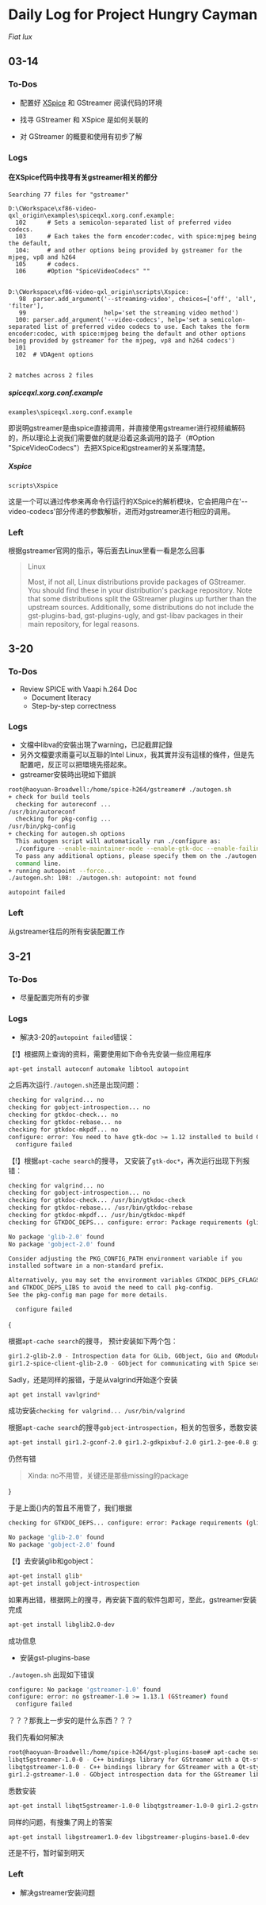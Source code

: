 # Daily Log for Project Hungry Cayman

*Fiat lux*

## 03-14

### To-Dos

- 配置好 [XSpice](https://cgit.freedesktop.org/xorg/driver/xf86-video-qxl) 和 GStreamer 阅读代码的环境


- 找寻 GStreamer 和 XSpice 是如何关联的
- 对 GStreamer 的概要和使用有初步了解

### Logs

#### 在XSpice代码中找寻有关gstreamer相关的部分

```
Searching 77 files for "gstreamer"

D:\CWorkspace\xf86-video-qxl_origin\examples\spiceqxl.xorg.conf.example:
  102      # Sets a semicolon-separated list of preferred video codecs.
  103      # Each takes the form encoder:codec, with spice:mjpeg being the default,
  104:     # and other options being provided by gstreamer for the mjpeg, vp8 and h264
  105      # codecs.
  106      #Option "SpiceVideoCodecs" ""


D:\CWorkspace\xf86-video-qxl_origin\scripts\Xspice:
   98  parser.add_argument('--streaming-video', choices=['off', 'all', 'filter'],
   99                      help='set the streaming video method')
  100: parser.add_argument('--video-codecs', help='set a semicolon-separated list of preferred video codecs to use. Each takes the form encoder:codec, with spice:mjpeg being the default and other options being provided by gstreamer for the mjpeg, vp8 and h264 codecs')
  101  
  102  # VDAgent options


2 matches across 2 files

```

##### spiceqxl.xorg.conf.example

`examples\spiceqxl.xorg.conf.example`

即说明gstreamer是由spice直接调用，并直接使用gstreamer进行视频编解码的，所以理论上说我们需要做的就是沿着这条调用的路子（#Option "SpiceVideoCodecs"）去把XSpice和gstreamer的关系理清楚。

##### Xspice

`scripts\Xspice`

这是一个可以通过传参来再命令行运行的XSpice的解析模块，它会把用户在'--video-codecs'部分传递的参数解析，进而对gstreamer进行相应的调用。

### Left

根据gstreamer官网的指示，等后面去Linux里看一看是怎么回事

> Linux
>
> Most, if not all, Linux distributions provide packages of GStreamer. You should find these in your distribution's package repository. 
> Note that some distributions split the GStreamer plugins up further than the upstream sources. Additionally, some distributions do not include the gst-plugins-bad, gst-plugins-ugly, and gst-libav packages in their main repository, for legal reasons.



## 3-20

### To-Dos

- Review SPICE with Vaapi h.264 Doc
  - Document literacy
  - Step-by-step correctness

### Logs

- 文檔中libva的安裝出現了warning，已記截屏記錄
- 另外文檔要求兩臺可以互聯的Intel Linux，我其實并沒有這樣的條件，但是先配置吧，反正可以把環境先搭起來。
- gstreamer安裝時出現如下錯誤

```bash
root@haoyuan-Broadwell:/home/spice-h264/gstreamer# ./autogen.sh
+ check for build tools
  checking for autoreconf ... 
/usr/bin/autoreconf
  checking for pkg-config ... 
/usr/bin/pkg-config
+ checking for autogen.sh options
  This autogen script will automatically run ./configure as:
  ./configure --enable-maintainer-mode --enable-gtk-doc --enable-failing-tests --enable-poisoning
  To pass any additional options, please specify them on the ./autogen.sh
  command line.
+ running autopoint --force...
./autogen.sh: 108: ./autogen.sh: autopoint: not found

autopoint failed
```


### Left

 从gstreamer往后的所有安装配置工作

## 3-21

### To-Dos

- 尽量配置完所有的步骤

### Logs

- 解决3-20的`autopoint failed`错误：

【!】根据网上查询的资料，需要使用如下命令先安装一些应用程序

```bash
apt-get install autoconf automake libtool autopoint
```

之后再次运行`./autogen.sh`还是出现问题：

```bash
checking for valgrind... no
checking for gobject-introspection... no
checking for gtkdoc-check... no
checking for gtkdoc-rebase... no
checking for gtkdoc-mkpdf... no
configure: error: You need to have gtk-doc >= 1.12 installed to build GStreamer
  configure failed
```

【!】根据`apt-cache search`的搜寻， 又安装了`gtk-doc*`，再次运行出现下列报错：

```bash
checking for valgrind... no
checking for gobject-introspection... no
checking for gtkdoc-check... /usr/bin/gtkdoc-check
checking for gtkdoc-rebase... /usr/bin/gtkdoc-rebase
checking for gtkdoc-mkpdf... /usr/bin/gtkdoc-mkpdf
checking for GTKDOC_DEPS... configure: error: Package requirements (glib-2.0 >= 2.10.0 gobject-2.0  >= 2.10.0) were not met:

No package 'glib-2.0' found
No package 'gobject-2.0' found

Consider adjusting the PKG_CONFIG_PATH environment variable if you
installed software in a non-standard prefix.

Alternatively, you may set the environment variables GTKDOC_DEPS_CFLAGS
and GTKDOC_DEPS_LIBS to avoid the need to call pkg-config.
See the pkg-config man page for more details.

  configure failed
```

{

根据`apt-cache search`的搜寻， 预计安装如下两个包：

```bash
gir1.2-glib-2.0 - Introspection data for GLib, GObject, Gio and GModule
gir1.2-spice-client-glib-2.0 - GObject for communicating with Spice servers (GObject-Introspection)
```

Sadly，还是同样的报错，于是从valgrind开始逐个安装

```bash
apt get install vavlgrind*
```

成功安装`checking for valgrind... /usr/bin/valgrind`

根据`apt-cache search`的搜寻`gobject-introspection`，相关的包很多，悉数安装

```bash
apt-get install gir1.2-gconf-2.0 gir1.2-gdkpixbuf-2.0 gir1.2-gee-0.8 gir1.2-gudev-1.0 gir1.2-secret-1 gir1.2-telepathyglib-0.12 gobject-introspection  gir1.2-farstream-0.1  gir1.2-farstream-0.2  gir1.2-folks-0.6   gir1.2-libvirt-glib-1.0   gir1.2-farstream-0.2   gir1.2-folks-0.6   gir1.2-libvirt-glib-1.0   gir1.2-spice-client-glib-2.0  gir1.2-spice-client-gtk-2.0  gir1.2-spice-client-gtk-3.0   gir1.2-uhm-0.0
```

仍然有错

> Xinda: no不用管，关键还是那些missing的package

}

于是上面{}内的暂且不用管了，我们根据

```bash
checking for GTKDOC_DEPS... configure: error: Package requirements (glib-2.0 >= 2.10.0 gobject-2.0  >= 2.10.0) were not met:

No package 'glib-2.0' found
No package 'gobject-2.0' found
```

【!】去安装glib和gobject：

```bash
apt-get install glib*
apt-get install gobject-introspection
```

如果再出错，根据网上的搜寻，再安装下面的软件包即可，至此，gstreamer安装完成

```bash
apt-get install libglib2.0-dev
```

成功信息

- 安装gst-plugins-base

`./autogen.sh` 出现如下错误 

```bash
configure: No package 'gstreamer-1.0' found
configure: error: no gstreamer-1.0 >= 1.13.1 (GStreamer) found
  configure failed
```

？？？那我上一步安的是什么东西？？？

我们先看如何解决

```bash
root@haoyuan-Broadwell:/home/spice-h264/gst-plugins-base# apt-cache search gstreamer-1.0
libqt5gstreamer-1.0-0 - C++ bindings library for GStreamer with a Qt-style API - Qt 5 build
libqtgstreamer-1.0-0 - C++ bindings library for GStreamer with a Qt-style API
gir1.2-gstreamer-1.0 - GObject introspection data for the GStreamer library
```

悉数安装

```bash
apt-get install libqt5gstreamer-1.0-0 libqtgstreamer-1.0-0 gir1.2-gstreamer-1.0
```

同样的问题，有搜集了网上的答案

```bash
apt-get install libgstreamer1.0-dev libgstreamer-plugins-base1.0-dev
```

还是不行，暂时留到明天

### Left

- 解决gstreamer安装问题